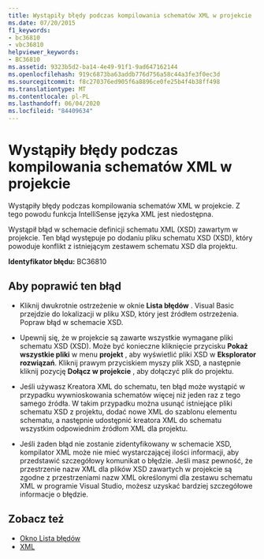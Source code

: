 ```yaml
---
title: Wystąpiły błędy podczas kompilowania schematów XML w projekcie
ms.date: 07/20/2015
f1_keywords:
- bc36810
- vbc36810
helpviewer_keywords:
- BC36810
ms.assetid: 9323b5d2-ba14-4e49-91f1-9ad647162144
ms.openlocfilehash: 919c6873ba63addb776d756a58c44a3fe3f0ec3d
ms.sourcegitcommit: f8c270376ed905f6a8896ce0fe25b4f4b38ff498
ms.translationtype: MT
ms.contentlocale: pl-PL
ms.lasthandoff: 06/04/2020
ms.locfileid: "84409634"
---
```

# <a name="errors-occurred-while-compiling-the-xml-schemas-in-the-project"></a>Wystąpiły błędy podczas kompilowania schematów XML w projekcie
Wystąpiły błędy podczas kompilowania schematów XML w projekcie. Z tego powodu funkcja IntelliSense języka XML jest niedostępna.  
  
 Wystąpił błąd w schemacie definicji schematu XML (XSD) zawartym w projekcie. Ten błąd występuje po dodaniu pliku schematu XSD (XSD), który powoduje konflikt z istniejącym zestawem schematu XSD dla projektu.  
  
 **Identyfikator błędu:** BC36810  
  
## <a name="to-correct-this-error"></a>Aby poprawić ten błąd  
  
- Kliknij dwukrotnie ostrzeżenie w oknie **Lista błędów** . Visual Basic przejdzie do lokalizacji w pliku XSD, który jest źródłem ostrzeżenia. Popraw błąd w schemacie XSD.  
  
- Upewnij się, że w projekcie są zawarte wszystkie wymagane pliki schematu XSD (XSD). Może być konieczne kliknięcie przycisku **Pokaż wszystkie pliki** w menu **projekt** , aby wyświetlić pliki XSD w **Eksplorator rozwiązań**. Kliknij prawym przyciskiem myszy plik XSD, a następnie kliknij pozycję **Dołącz w projekcie** , aby dołączyć plik do projektu.  
  
- Jeśli używasz Kreatora XML do schematu, ten błąd może wystąpić w przypadku wywnioskowania schematów więcej niż jeden raz z tego samego źródła. W takim przypadku można usunąć istniejące pliki schematu XSD z projektu, dodać nowe XML do szablonu elementu schematu, a następnie udostępnić kreatora XML do schematu wszystkim odpowiednim źródłom XML dla projektu.  
  
- Jeśli żaden błąd nie zostanie zidentyfikowany w schemacie XSD, kompilator XML może nie mieć wystarczającej ilości informacji, aby przedstawić szczegółowy komunikat o błędzie. Jeśli masz pewność, że przestrzenie nazw XML dla plików XSD zawartych w projekcie są zgodne z przestrzeniami nazw XML określonymi dla zestawu schematu XML w programie Visual Studio, możesz uzyskać bardziej szczegółowe informacje o błędzie.  
  
## <a name="see-also"></a>Zobacz też

- [Okno Lista błędów](/visualstudio/ide/reference/error-list-window)
- [XML](../../programming-guide/language-features/xml/index.md)
